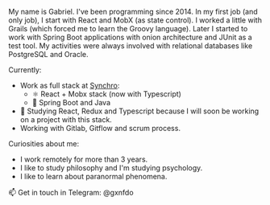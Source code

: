 My name is Gabriel. I've been programming since 2014. In my first job (and only job), I start with React and MobX (as state control). I worked a little with Grails (which forced me to learn the Groovy language). Later I started to work with Spring Boot applications with onion architecture and JUnit as a test tool. My activities were always involved with relational databases like PostgreSQL and Oracle.

Currently:

- Work as full stack at [Synchro](https://www.synchro.com.br):
  - ⚛️ React + Mobx stack (now with Typescript)
  - 🍃 Spring Boot and Java
- :seedling: Studying React, Redux and Typescript because I will soon be working on a project with this stack.
- Working with Gitlab, Gitflow and scrum process.

Curiosities about me:

- I work remotely for more than 3 years.
- I like to study philosophy and I'm studying psychology.
- I like to learn about paranormal phenomena.

📫 Get in touch in Telegram: @gxnfdo

